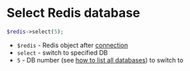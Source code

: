 # Select Redis database

```php
$redis->select(5);
```

- `$redis` - Redis object after [connection](/php-redis/how-to-connect-to-redis)
- `select` - switch to specified DB
- `5` - DB number (see [how to list all databases](/redis/how-to-count-databases-redis)) to switch to


